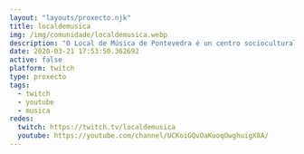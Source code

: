 ```yaml
---
layout: "layouts/proxecto.njk"
title: localdemusica
img: /img/comunidade/localdemusica.webp
description: "O Local de Música de Pontevedra é un centro sociocultural musical pontevedrés"
date: 2020-03-21 17:53:50.362692
active: false
platform: twitch
type: proxecto
tags:
  - twitch
  - youtube
  - musica
redes:
  twitch: https://twitch.tv/localdemusica
  youtube: https://youtube.com/channel/UCKoiGQvOaKuoqOwghuigX8A/
---
```

